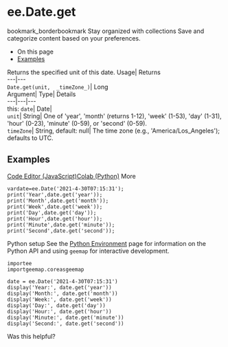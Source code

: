  
#  ee.Date.get 
bookmark_borderbookmark Stay organized with collections  Save and categorize content based on your preferences.
  * On this page
  * [Examples](https://developers.google.com/earth-engine/apidocs/ee-date-get#examples)


Returns the specified unit of this date. 
Usage| Returns  
---|---  
`Date.get(unit,  _timeZone_)`| Long  
Argument| Type| Details  
---|---|---  
this: `date`| Date|   
`unit`| String| One of 'year', 'month' (returns 1-12), 'week' (1-53), 'day' (1-31), 'hour' (0-23), 'minute' (0-59), or 'second' (0-59).  
`timeZone`| String, default: null| The time zone (e.g., 'America/Los_Angeles'); defaults to UTC.  
## Examples
[Code Editor (JavaScript)](https://developers.google.com/earth-engine/apidocs/ee-date-get#code-editor-javascript-sample)[Colab (Python)](https://developers.google.com/earth-engine/apidocs/ee-date-get#colab-python-sample) More
```
vardate=ee.Date('2021-4-30T07:15:31');
print('Year',date.get('year'));
print('Month',date.get('month'));
print('Week',date.get('week'));
print('Day',date.get('day'));
print('Hour',date.get('hour'));
print('Minute',date.get('minute'));
print('Second',date.get('second'));
```
Python setup
See the [ Python Environment](https://developers.google.com/earth-engine/guides/python_install) page for information on the Python API and using `geemap` for interactive development.
```
importee
importgeemap.coreasgeemap
```
```
date = ee.Date('2021-4-30T07:15:31')
display('Year:', date.get('year'))
display('Month:', date.get('month'))
display('Week:', date.get('week'))
display('Day:', date.get('day'))
display('Hour:', date.get('hour'))
display('Minute:', date.get('minute'))
display('Second:', date.get('second'))
```

Was this helpful?

